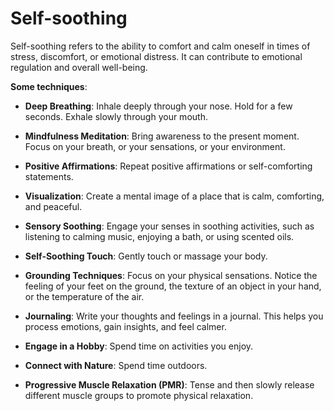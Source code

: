[//]: # (source: ?)
[//]: # (tags: psychology treatments)

# Self-soothing

Self-soothing refers to the ability to comfort and calm oneself in times of stress, discomfort, or emotional distress. It can contribute to emotional regulation and overall well-being.

**Some techniques**:

* **Deep Breathing**: Inhale deeply through your nose. Hold for a few seconds. Exhale slowly through your mouth.

* **Mindfulness Meditation**: Bring awareness to the present moment. Focus on your breath, or your sensations, or your environment.

* **Positive Affirmations**: Repeat positive affirmations or self-comforting statements.

* **Visualization**: Create a mental image of a place that is calm, comforting, and peaceful.

* **Sensory Soothing**: Engage your senses in soothing activities, such as listening to calming music, enjoying a bath, or using scented oils.

* **Self-Soothing Touch**: Gently touch or massage your body.

* **Grounding Techniques**: Focus on your physical sensations. Notice the feeling of your feet on the ground, the texture of an object in your hand, or the temperature of the air.

* **Journaling**: Write your thoughts and feelings in a journal. This helps you process emotions, gain insights, and feel calmer.

* **Engage in a Hobby**: Spend time on activities you enjoy.

* **Connect with Nature**: Spend time outdoors.

* **Progressive Muscle Relaxation (PMR)**: Tense and then slowly release different muscle groups to promote physical relaxation.